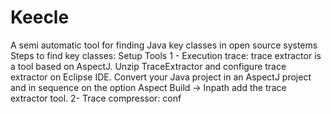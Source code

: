 # Keecle
A semi automatic tool for finding Java key classes in open source systems
Steps to find key classes:
Setup Tools
1 -  Execution trace: trace extractor is a tool based on AspectJ. Unzip TraceExtractor and configure trace extractor on  Eclipse IDE. Convert your Java project in an AspectJ project and in sequence on the option Aspect Build -> Inpath add the trace extractor tool.
2- Trace compressor: conf
